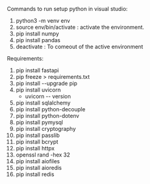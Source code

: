 Commands to run setup python in visual studio:

1. python3 -m venv env
2. source env/bin/activate : activate the environment.
3. pip install numpy
4. pip install pandas
5. deactivate : To comeout of the active environment


Requirements:

1. pip install fastapi
2. pip freeze > requirements.txt
3. pip install --upgrade pip
4. pip install uvicorn 
   - uvicorn -- version
5. pip install sqlalchemy
6. pip install python-decouple
7. pip install python-dotenv
8. pip install pymysql
9. pip install cryptography
10. pip install passlib
11. pip install bcrypt
12. pip install httpx
13. openssl rand -hex 32
14. pip install aiofiles
15. pip install aioredis
16. pip install redis
